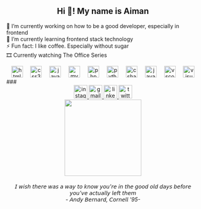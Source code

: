<h2 align="center">Hi 👋! My name is  Aiman</h2>

<p align="left">🔭 I’m currently working on how to be a good developer, especially in frontend<br>🌱 I’m currently learning frontend stack technology <br>⚡ Fun fact: I like coffee. Especially without sugar<br>🎞 Currently watching The Office Series</p>

<div align="center">
  <img src="https://cdn.jsdelivr.net/gh/devicons/devicon/icons/html5/html5-original.svg" height="30" alt="html5 logo"  />
  <img width="12" />
  <img src="https://cdn.jsdelivr.net/gh/devicons/devicon/icons/css3/css3-original.svg" height="30" alt="css3 logo"  />
  <img width="12" />
  <img src="https://cdn.jsdelivr.net/gh/devicons/devicon/icons/javascript/javascript-original.svg" height="30" alt="javascript logo"  />
  <img width="12" />
  <img src="https://cdn.jsdelivr.net/gh/devicons/devicon/icons/mysql/mysql-original.svg" height="30" alt="mysql logo"  />
  <img width="12" />
  <img src="https://cdn.jsdelivr.net/gh/devicons/devicon/icons/php/php-original.svg" height="30" alt="php logo"  />
  <img width="12" />
  <img src="https://cdn.jsdelivr.net/gh/devicons/devicon/icons/python/python-original.svg" height="30" alt="python logo"  />
  <img width="12" />
  <img src="https://cdn.jsdelivr.net/gh/devicons/devicon/icons/csharp/csharp-original.svg" height="30" alt="csharp logo"  />
  <img width="12" />
  <img src="https://cdn.jsdelivr.net/gh/devicons/devicon/icons/java/java-original.svg" height="30" alt="java logo"  />
  <img width="12" />
  <img src="https://cdn.jsdelivr.net/gh/devicons/devicon/icons/vscode/vscode-original.svg" height="30" alt="vscode logo"  />
  <img width="12" />
  <img src="https://cdn.jsdelivr.net/gh/devicons/devicon/icons/visualstudio/visualstudio-plain.svg" height="30" alt="visualstudio logo"  />
</div>
###
<div align="center">
  <a href="https://www.instagram.com/justcallmeaiman_/" target="_blank">
    <img src="https://img.shields.io/static/v1?message=Instagram&logo=instagram&label=&color=E4405F&logoColor=white&labelColor=&style=flat" height="35" alt="instagram logo"  />
  </a>
  <a href="aimanzulbahari@gmail.com" target="_blank">
    <img src="https://img.shields.io/static/v1?message=Gmail&logo=gmail&label=&color=D14836&logoColor=white&labelColor=&style=flat" height="35" alt="gmail logo"  />
  </a>
  <a href="https://www.linkedin.com/in/ahmadaimanzulbahari/" target="_blank">
    <img src="https://img.shields.io/static/v1?message=LinkedIn&logo=linkedin&label=&color=0077B5&logoColor=white&labelColor=&style=flat" height="35" alt="linkedin logo"  />
  </a>
  <a href="https://twitter.com/elsinfantasma" target="_blank">
    <img src="https://img.shields.io/static/v1?message=Twitter&logo=twitter&label=&color=1DA1F2&logoColor=white&labelColor=&style=flat" height="35" alt="twitter logo"  />
  </a>
</div>
<div align="center">
  <img height="200" src="https://media.giphy.com/media/v1.Y2lkPTc5MGI3NjExdWdwZWx3ZmExNjFwdHE4bHdxcmI3MTY4enBpamQwYzl2aG1weGZveSZlcD12MV9pbnRlcm5hbF9naWZfYnlfaWQmY3Q9Zw/G2sNIiOaK2nDy/giphy.gif"  />
</div>
<h6 align="center">𝘐 𝘸𝘪𝘴𝘩 𝘵𝘩𝘦𝘳𝘦 𝘸𝘢𝘴 𝘢 𝘸𝘢𝘺 𝘵𝘰 𝘬𝘯𝘰𝘸 𝘺𝘰𝘶'𝘳𝘦 𝘪𝘯 𝘵𝘩𝘦 𝘨𝘰𝘰𝘥 𝘰𝘭𝘥 𝘥𝘢𝘺𝘴 𝘣𝘦𝘧𝘰𝘳𝘦 𝘺𝘰𝘶'𝘷𝘦 𝘢𝘤𝘵𝘶𝘢𝘭𝘭𝘺 𝘭𝘦𝘧𝘵 𝘵𝘩𝘦𝘮<br>- 𝘈𝘯𝘥𝘺 𝘉𝘦𝘳𝘯𝘢𝘳𝘥, 𝘊𝘰𝘳𝘯𝘦𝘭𝘭 '95-</h6>
